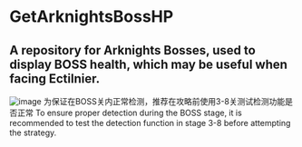 # GetArknightsBossHP
A repository for Arknights Bosses, used to display BOSS health, which may be useful when facing Ectilnier.
---
![image](https://github.com/rayquazaMega/GetArknightsBossHP/assets/71483492/f764f58e-8d9b-45fb-b9a8-7a9572ef0bf4)
为保证在BOSS关内正常检测，推荐在攻略前使用3-8关测试检测功能是否正常
To ensure proper detection during the BOSS stage, it is recommended to test the detection function in stage 3-8 before attempting the strategy.
